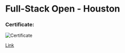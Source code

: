# Full-Stack Open - Houston 

### Certificate:
![Certificate](https://studies.cs.helsinki.fi/stats/api/certificate/fullstackopen/en/794a0d14fc5211403af0bf5e83fb684a)


[Link](https://studies.cs.helsinki.fi/stats/api/certificate/fullstackopen/en/794a0d14fc5211403af0bf5e83fb684a)
